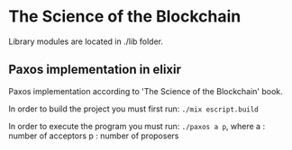# The Science of the Blockchain

Library modules are located in ./lib folder.

## **Paxos implementation in elixir**

Paxos implementation according to 'The Science of the Blockchain' book.

In order to build the project you must first run:
```./mix escript.build```

In order to execute the program you must run:
```./paxos a p```,
where
a : number of acceptors
p : number of proposers